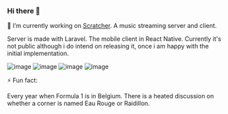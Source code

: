 ### Hi there 👋

🔭 I’m currently working on
[Scratcher](https://github.com/martin-juul/scratcher). A music streaming server and client.

Server is made with Laravel. The mobile client in React Native.
Currently it's not public although i do intend on releasing it, once i am happy with the initial implementation.

![image](https://user-images.githubusercontent.com/11337105/113471459-acaf3e00-945c-11eb-91e1-0940e9d4cf10.png)
![image](https://user-images.githubusercontent.com/11337105/113471433-7e316300-945c-11eb-94b9-e7afa161d90c.png)
![image](https://user-images.githubusercontent.com/11337105/111062804-84f73680-84ab-11eb-8281-3191279aba75.png)
![image](https://user-images.githubusercontent.com/11337105/113471469-bc2e8700-945c-11eb-89de-278fa103d4fc.png)

⚡ Fun fact:

Every year when Formula 1 is in Belgium. There is a heated discussion on whether a corner is named Eau Rouge or Raidillon.
